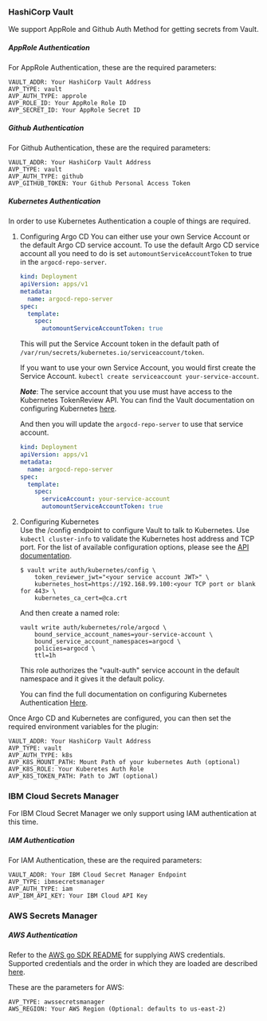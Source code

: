 ### HashiCorp Vault
We support AppRole and Github Auth Method for getting secrets from Vault.

##### AppRole Authentication
For AppRole Authentication, these are the required parameters:
```
VAULT_ADDR: Your HashiCorp Vault Address
AVP_TYPE: vault
AVP_AUTH_TYPE: approle
AVP_ROLE_ID: Your AppRole Role ID
AVP_SECRET_ID: Your AppRole Secret ID
```

##### Github Authentication
For Github Authentication, these are the required parameters:
```
VAULT_ADDR: Your HashiCorp Vault Address
AVP_TYPE: vault
AVP_AUTH_TYPE: github
AVP_GITHUB_TOKEN: Your Github Personal Access Token
```

##### Kubernetes Authentication
In order to use Kubernetes Authentication a couple of things are required.

1. Configuring Argo CD
    You can either use your own Service Account or the default Argo CD service account. To use the default Argo CD service account all you need to do is set `automountServiceAccountToken` to true in the `argocd-repo-server`.

    ```yaml
    kind: Deployment
    apiVersion: apps/v1
    metadata:
      name: argocd-repo-server
    spec:
      template:
        spec:
          automountServiceAccountToken: true
    ```

    This will put the Service Account token in the default path of `/var/run/secrets/kubernetes.io/serviceaccount/token`.

    If you want to use your own Service Account, you would first create the Service Account.
    `kubectl create serviceaccount your-service-account`.

    <b>*Note*</b>: The service account that you use must have access to the Kubernetes TokenReview API. You can find the Vault documentation on configuring Kubernetes [here](https://www.vaultproject.io/docs/auth/kubernetes#configuring-kubernetes).

    And then you will update the `argocd-repo-server` to use that service account.

    ```yaml
    kind: Deployment
    apiVersion: apps/v1
    metadata:
      name: argocd-repo-server
    spec:
      template:
        spec:
          serviceAccount: your-service-account
          automountServiceAccountToken: true
    ```

2. Configuring Kubernetes  
    Use the /config endpoint to configure Vault to talk to Kubernetes. Use `kubectl cluster-info` to validate the Kubernetes host address and TCP port. For the list of available configuration options, please see the [API documentation](https://www.vaultproject.io/api/auth/kubernetes).

    ```
    $ vault write auth/kubernetes/config \
        token_reviewer_jwt="<your service account JWT>" \
        kubernetes_host=https://192.168.99.100:<your TCP port or blank for 443> \
        kubernetes_ca_cert=@ca.crt
    ```

    And then create a named role:
    ```
    vault write auth/kubernetes/role/argocd \
        bound_service_account_names=your-service-account \
        bound_service_account_namespaces=argocd \
        policies=argocd \
        ttl=1h
    ```
    This role authorizes the "vault-auth" service account in the default namespace and it gives it the default policy.

    You can find the full documentation on configuring Kubernetes Authentication [Here](vaultproject.io/docs/auth/kubernetes#configuration).


Once Argo CD and Kubernetes are configured, you can then set the required environment variables for the plugin:
```
VAULT_ADDR: Your HashiCorp Vault Address
AVP_TYPE: vault
AVP_AUTH_TYPE: k8s
AVP_K8S_MOUNT_PATH: Mount Path of your kubernetes Auth (optional)
AVP_K8S_ROLE: Your Kuberetes Auth Role
AVP_K8S_TOKEN_PATH: Path to JWT (optional)
```

### IBM Cloud Secrets Manager
For IBM Cloud Secret Manager we only support using IAM authentication at this time.

##### IAM Authentication
For IAM Authentication, these are the required parameters:
```
VAULT_ADDR: Your IBM Cloud Secret Manager Endpoint
AVP_TYPE: ibmsecretsmanager
AVP_AUTH_TYPE: iam
AVP_IBM_API_KEY: Your IBM Cloud API Key
```

### AWS Secrets Manager

##### AWS Authentication
Refer to the [AWS go SDK README](https://github.com/aws/aws-sdk-go#configuring-credentials) for supplying AWS credentials.
Supported credentials and the order in which they are loaded are described [here](https://github.com/aws/aws-sdk-go/blob/v1.38.62/aws/session/doc.go#L22).

These are the parameters for AWS:
```
AVP_TYPE: awssecretsmanager
AWS_REGION: Your AWS Region (Optional: defaults to us-east-2)
```
